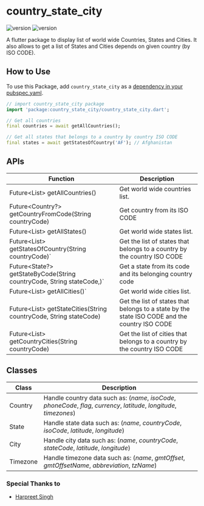 # country_state_city

![version](https://img.shields.io/badge/version-0.1.3-blue.svg) ![version](https://img.shields.io/badge/NullSefety-True-brightgreen)

A flutter package to display list of world wide Countries, States and Cities. It also allows to get a list of States and Cities depends on given country (by ISO CODE).

## How to Use

To use this Package, add `country_state_city` as a [dependency in your pubspec.yaml](https://flutter.io/platform-plugins/).

```dart
// import country_state_city package
import 'package:country_state_city/country_state_city.dart';
```

```dart
// Get all countries
final countries = await getAllCountries();

// Get all states that belongs to a country by country ISO CODE
final states = await getStatesOfCountry('AF'); // Afghanistan
```

## APIs

| Function                                                                | Description                                                                                   |
| ----------------------------------------------------------------------- | --------------------------------------------------------------------------------------------- |
| Future<List<Country>> getAllCountries()                                 | Get world wide countries list.                                                                |
| Future<Country?> getCountryFromCode(String countryCode)                 | Get country from its ISO CODE                                                                 |
| Future<List<State>> getAllStates()                                      | Get world wide states list.                                                                   |
| Future<List<State>> getStatesOfCountry(String countryCode)`             | Get the list of states that belongs to a country by the country ISO CODE                      |
| Future<State?> getStateByCode(String countryCode, String stateCode,)`   | Get a state from its code and its belonging country code                                      |
| Future<List<City>> getAllCities()`                                      | Get world wide cities list.                                                                   |
| Future<List<City>> getStateCities(String countryCode, String stateCode) | Get the list of states that belongs to a state by the state ISO CODE and the country ISO CODE |
| Future<List<City>> getCountryCities(String countryCode)                 | Get the list of cities that belongs to a country by the country ISO CODE                      |

## Classes

| Class    | Description                                                                                                             |
| -------- | ----------------------------------------------------------------------------------------------------------------------- |
| Country  | Handle country data such as: (_name_, _isoCode_, _phoneCode_, _flag_, _currency_, _latitude_, _longitude_, _timezones_) |
| State    | Handle state data such as: (_name_, _countryCode_, _isoCode_, _latitude_, _longitude_)                                  |
| City     | Handle city data such as: (_name_, _countryCode_, _stateCode_, _latitude_, _longitude_)                                 |
| Timezone | Handle timezone data such as: (_name_, _gmtOffset_, _gmtOffsetName_, _abbreviation_, _tzName_)                          |

### Special Thanks to

- [Harpreet Singh](https://github.com/harpreetkhalsagtbit)
